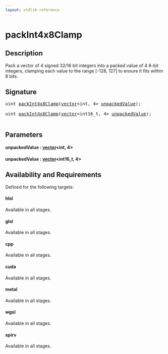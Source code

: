 ```yaml
---
layout: stdlib-reference
---
```


# packInt4x8Clamp

## Description

Pack a vector of 4 signed 32/16 bit integers into a packed value of 4 8-bit integers,
clamping each value to the range [-128, 127] to ensure it fits within 8 bits.




## Signature 

<pre>
<span class="code_keyword">uint</span> <a href="packint4x8clamp-4a.html">packInt4x8Clamp</a>(<a href="../types/vector/index.html" class="code_type">vector</a>&lt;<span class="code_keyword">int</span>, 4&gt; <a href="packint4x8clamp-4a.html#decl-unpackedValue" class="code_param">unpackedValue</a>);

<span class="code_keyword">uint</span> <a href="packint4x8clamp-4a.html">packInt4x8Clamp</a>(<a href="../types/vector/index.html" class="code_type">vector</a>&lt;int16_t, 4&gt; <a href="packint4x8clamp-4a.html#decl-unpackedValue" class="code_param">unpackedValue</a>);

</pre>

## Parameters

####  <a id="decl-unpackedValue"></a>unpackedValue  : [vector](../types/vector/index.html)\<int, 4\>
####  <a id="decl-unpackedValue"></a>unpackedValue  : [vector](../types/vector/index.html)\<int16\_t, 4\>

## Availability and Requirements

Defined for the following targets:

#### hlsl
Available in all stages.

#### glsl
Available in all stages.

#### cpp
Available in all stages.

#### cuda
Available in all stages.

#### metal
Available in all stages.

#### wgsl
Available in all stages.

#### spirv
Available in all stages.



